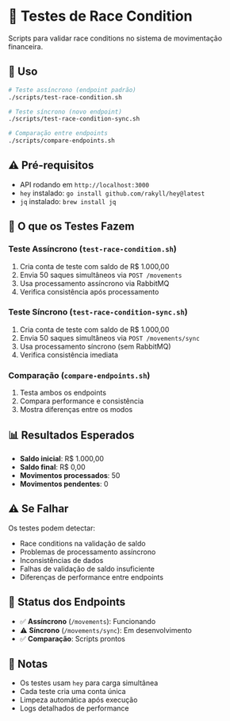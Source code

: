 # 🧪 Testes de Race Condition

Scripts para validar race conditions no sistema de movimentação financeira.

## 🚀 Uso

```bash
# Teste assíncrono (endpoint padrão)
./scripts/test-race-condition.sh

# Teste síncrono (novo endpoint)
./scripts/test-race-condition-sync.sh

# Comparação entre endpoints
./scripts/compare-endpoints.sh
```

## ⚠️ Pré-requisitos

- API rodando em `http://localhost:3000`
- `hey` instalado: `go install github.com/rakyll/hey@latest`
- `jq` instalado: `brew install jq`

## 🧪 O que os Testes Fazem

### Teste Assíncrono (`test-race-condition.sh`)

1. Cria conta de teste com saldo de R$ 1.000,00
2. Envia 50 saques simultâneos via `POST /movements`
3. Usa processamento assíncrono via RabbitMQ
4. Verifica consistência após processamento

### Teste Síncrono (`test-race-condition-sync.sh`)

1. Cria conta de teste com saldo de R$ 1.000,00
2. Envia 50 saques simultâneos via `POST /movements/sync`
3. Usa processamento síncrono (sem RabbitMQ)
4. Verifica consistência imediata

### Comparação (`compare-endpoints.sh`)

1. Testa ambos os endpoints
2. Compara performance e consistência
3. Mostra diferenças entre os modos

## 📊 Resultados Esperados

- **Saldo inicial**: R$ 1.000,00
- **Saldo final**: R$ 0,00
- **Movimentos processados**: 50
- **Movimentos pendentes**: 0

## ⚠️ Se Falhar

Os testes podem detectar:

- Race conditions na validação de saldo
- Problemas de processamento assíncrono
- Inconsistências de dados
- Falhas de validação de saldo insuficiente
- Diferenças de performance entre endpoints

## 🔧 Status dos Endpoints

- ✅ **Assíncrono** (`/movements`): Funcionando
- ⚠️ **Síncrono** (`/movements/sync`): Em desenvolvimento
- ✅ **Comparação**: Scripts prontos

## 📝 Notas

- Os testes usam `hey` para carga simultânea
- Cada teste cria uma conta única
- Limpeza automática após execução
- Logs detalhados de performance
